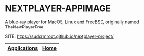 # NEXTPLAYER-APPIMAGE
 
 A blue-ray player for MacOS, Linux and FreeBSD, originally 
 named TheNewPlayerFree.
 
 SITE: https://sudormroot.github.io/nextplayer-project/

 | [Applications](https://portable-linux-apps.github.io/apps.html) | [Home](https://portable-linux-apps.github.io)
 | --- | --- |

